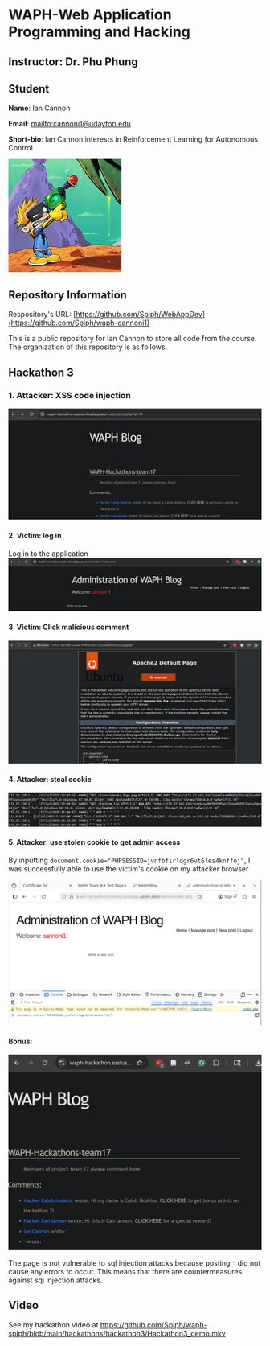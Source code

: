 # WAPH-Web Application Programming and Hacking

## Instructor: Dr. Phu Phung

## Student

**Name**: Ian Cannon

**Email**: [mailto:cannoni1@udayton.edu](cannoni1@udayton.edu)

**Short-bio**: Ian Cannon interests in Reinforcement Learning for Autonomous Control. 

![Ian's headshot](../../images/headshot.jpg)

## Repository Information

Respository's URL: [https://github.com/Spiph/WebAppDev](https://github.com/Spiph/waph-cannoni1)

This is a public repository for Ian Cannon to store all code from the course. The organization of this repository is as follows.

## Hackathon 3

### 1. Attacker: XSS code injection
![the trap is set](<Screenshot 2025-07-27 130451.png>)

#### 2. Victim: log in

Log in to the application
![im in](image.png)

#### 3. Victim: Click malicious comment
![oh no! my PHPSESSIT!](image-1.png)

#### 4. Attacker: steal cookie
![got it!](image-2.png)

#### 5. Attacker: use stolen cookie to get admin access

By inputting `document.cookie="PHPSESSID=jvnfbfirlqgr6vt6les4knffoj"`, I was successfully able to use the victim's cookie on my attacker browser

![Access granted](image-5.png)

#### Bonus: 
![sql injection](image-3.png)

The page is not vulnerable to sql injection attacks because posting `'` did not cause any errors to occur. This means that there are countermeasures against sql injection attacks.

## Video

See my hackathon video at https://github.com/Spiph/waph-spiph/blob/main/hackathons/hackathon3/Hackathon3_demo.mkv

